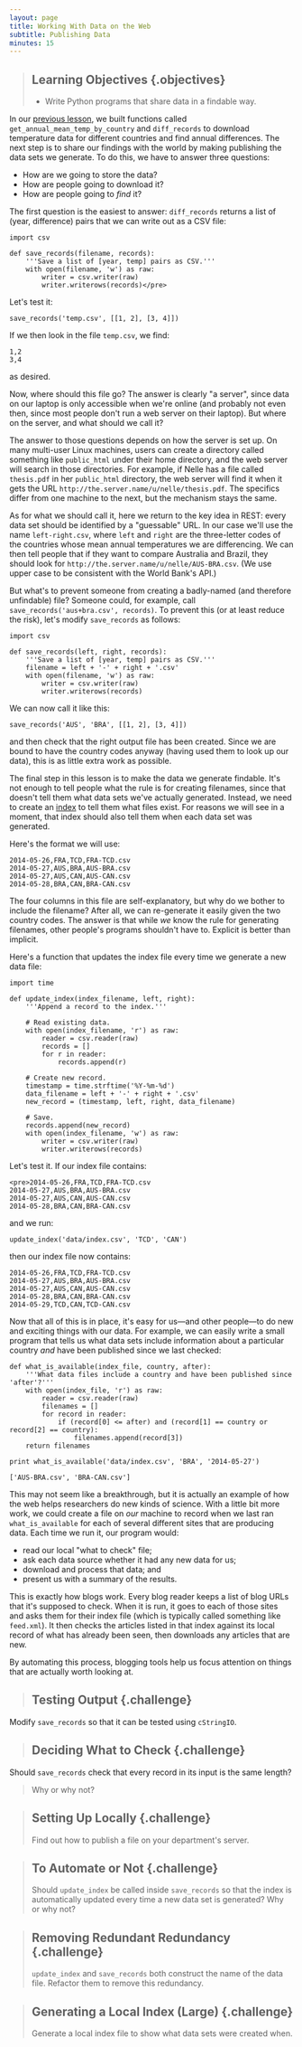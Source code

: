 ```yaml
---
layout: page
title: Working With Data on the Web
subtitle: Publishing Data
minutes: 15
---
```

> ## Learning Objectives {.objectives}
>
> *   Write Python programs that share data in a findable way.

In our [previous lesson](01-getdata.html),
we built functions called `get_annual_mean_temp_by_country` and `diff_records`
to download temperature data for different countries and find annual differences.
The next step is to share our findings with the world by making publishing the data sets we generate.
To do this, we have to answer three questions:

*   How are we going to store the data?
*   How are people going to download it?
*   How are people going to <em>find</em> it?

The first question is the easiest to answer:
`diff_records` returns a list of (year, difference) pairs that we can write out as a CSV file:

~~~ {.python}
import csv

def save_records(filename, records):
    '''Save a list of [year, temp] pairs as CSV.'''
    with open(filename, 'w') as raw:
        writer = csv.writer(raw)
        writer.writerows(records)</pre>
~~~

Let's test it:

~~~ {.python}
save_records('temp.csv', [[1, 2], [3, 4]])
~~~

If we then look in the file `temp.csv`, we find:

~~~
1,2
3,4
~~~

as desired.

Now, where should this file go?
The answer is clearly "a server",
since data on our laptop is only accessible when we're online
(and probably not even then, since most people don't run a web server on their laptop).
But where on the server, and what should we call it?

The answer to those questions depends on how the server is set up.
On many multi-user Linux machines,
users can create a directory called something like `public_html` under their home directory,
and the web server will search in those directories.
For example,
if Nelle has a file called `thesis.pdf` in her `public_html` directory,
the web server will find it when it gets the URL `http://the.server.name/u/nelle/thesis.pdf`.
The specifics differ from one machine to the next, but the mechanism stays the same.

As for what we should call it, here we return to the key idea in REST:
every data set should be identified by a "guessable" URL.
In our case we'll use the name `left-right.csv`,
where `left` and `right` are the three-letter codes of the countries whose mean annual temperatures we are differencing.
We can then tell people that if they want to compare Australia and Brazil,
they should look for `http://the.server.name/u/nelle/AUS-BRA.csv`.
(We use upper case to be consistent with the World Bank's API.)

But what's to prevent someone from creating a badly-named (and therefore unfindable) file?
Someone could, for example, call `save_records('aus+bra.csv', records)`.
To prevent this (or at least reduce the risk), let's modify `save_records` as follows:

~~~ {.python}
import csv

def save_records(left, right, records):
    '''Save a list of [year, temp] pairs as CSV.'''
    filename = left + '-' + right + '.csv'
    with open(filename, 'w') as raw:
        writer = csv.writer(raw)
        writer.writerows(records)
~~~

We can now call it like this:

~~~ {.python}
save_records('AUS', 'BRA', [[1, 2], [3, 4]])
~~~

and then check that the right output file has been created.
Since we are bound to have the country codes anyway (having used them to look up our data), this is as little extra work as possible.

The final step in this lesson is to make the data we generate findable.
It's not enough to tell people what the rule is for creating filenames,
since that doesn't tell them what data sets we've actually generated.
Instead, we need to create an [index](reference.html#index) to tell them what files exist.
For reasons we will see in a moment,
that index should also tell them when each data set was generated.

Here's the format we will use:

~~~
2014-05-26,FRA,TCD,FRA-TCD.csv
2014-05-27,AUS,BRA,AUS-BRA.csv
2014-05-27,AUS,CAN,AUS-CAN.csv
2014-05-28,BRA,CAN,BRA-CAN.csv
~~~

The four columns in this file are self-explanatory, but why do we bother to include the filename?
After all, we can re-generate it easily given the two country codes.
The answer is that while *we* know the rule for generating filenames,
other people's programs shouldn't have to.
Explicit is better than implicit.

Here's a function that updates the index file every time we generate a new data file:

~~~ {.python}
import time

def update_index(index_filename, left, right):
    '''Append a record to the index.'''

    # Read existing data.
    with open(index_filename, 'r') as raw:
        reader = csv.reader(raw)
        records = []
        for r in reader:
            records.append(r)
    
    # Create new record.
    timestamp = time.strftime('%Y-%m-%d')
    data_filename = left + '-' + right + '.csv'
    new_record = (timestamp, left, right, data_filename)
    
    # Save.
    records.append(new_record)
    with open(index_filename, 'w') as raw:
        writer = csv.writer(raw)
        writer.writerows(records)
~~~

Let's test it.
If our index file contains:

~~~
<pre>2014-05-26,FRA,TCD,FRA-TCD.csv
2014-05-27,AUS,BRA,AUS-BRA.csv
2014-05-27,AUS,CAN,AUS-CAN.csv
2014-05-28,BRA,CAN,BRA-CAN.csv
~~~

and we run:

~~~ {.python}
update_index('data/index.csv', 'TCD', 'CAN')
~~~

then our index file now contains:

~~~
2014-05-26,FRA,TCD,FRA-TCD.csv
2014-05-27,AUS,BRA,AUS-BRA.csv
2014-05-27,AUS,CAN,AUS-CAN.csv
2014-05-28,BRA,CAN,BRA-CAN.csv
2014-05-29,TCD,CAN,TCD-CAN.csv
~~~

Now that all of this is in place,
it's easy for us—and other people—to do new and exciting things with our data.
For example,
we can easily write a small program that tells us what data sets include information about a particular country
*and* have been published since we last checked:

~~~ {.python}
def what_is_available(index_file, country, after):
    '''What data files include a country and have been published since 'after'?'''
    with open(index_file, 'r') as raw:
        reader = csv.reader(raw)
        filenames = []
        for record in reader:
            if (record[0] <= after) and (record[1] == country or record[2] == country):
                filenames.append(record[3])
    return filenames

print what_is_available('data/index.csv', 'BRA', '2014-05-27')
~~~
~~~ {.output}
['AUS-BRA.csv', 'BRA-CAN.csv']
~~~

This may not seem like a breakthrough,
but it is actually an example of how the web helps researchers do new kinds of science.
With a little bit more work,
we could create a file on *our* machine to record when we last ran `what_is_available` for each of several different sites that are producing data.
Each time we run it, our program would:

*   read our local "what to check" file;
*   ask each data source whether it had any new data for us;
*   download and process that data; and
*   present us with a summary of the results.

This is exactly how blogs work.
Every blog reader keeps a list of blog URLs that it's supposed to check.
When it is run, it goes to each of those sites and asks them for their index file (which is typically called something like `feed.xml`).
It then checks the articles listed in that index against its local record of what has already been seen,
then downloads any articles that are new.

By automating this process, blogging tools help us focus attention on things that are actually worth looking at.

> ## Testing Output {.challenge}
>
Modify `save_records` so that it can be tested using `cStringIO`.

> ## Deciding What to Check {.challenge}
>
Should `save_records` check that every record in its input is the same length?
> Why or why not?

> ## Setting Up Locally {.challenge}
>
> Find out how to publish a file on your department's server.

> ## To Automate or Not {.challenge}
>
> Should `update_index` be called inside `save_records` so that the index is automatically updated every time a new data set is generated?
> Why or why not?

> ## Removing Redundant Redundancy {.challenge}
>
> `update_index` and `save_records` both construct the name of the data file.
> Refactor them to remove this redundancy.

> ## Generating a Local Index (Large) {.challenge}
>
> Generate a local index file to show what data sets were created when.
